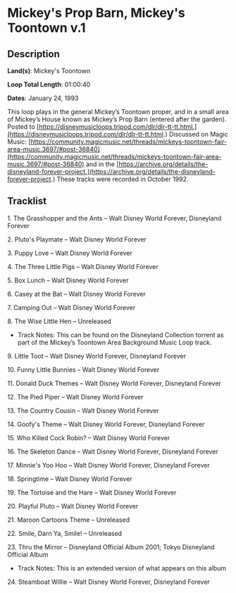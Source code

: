 # Mickey's Prop Barn, Mickey's Toontown v.1

## Description

**Land(s)**: Mickey's Toontown

**Loop Total Length**: 01:00:40

**Dates**: January 24, 1993

This loop plays in the general Mickey’s Toontown proper, and in a small area of Mickey’s House known as Mickey’s Prop Barn (entered after the garden). Posted to [https://disneymusicloops.tripod.com/dlr/dlr-tt-tt.html.](https://disneymusicloops.tripod.com/dlr/dlr-tt-tt.html.) Discussed on Magic Music: [https://community.magicmusic.net/threads/mickeys-toontown-fair-area-music.3697/#post-36840](https://community.magicmusic.net/threads/mickeys-toontown-fair-area-music.3697/#post-36840) and in the [https://archive.org/details/the-disneyland-forever-project.](https://archive.org/details/the-disneyland-forever-project.) These tracks were recorded in October 1992.

## Tracklist

1\. The Grasshopper and the Ants – Walt Disney World Forever, Disneyland Forever



2\. Pluto's Playmate – Walt Disney World Forever



3\. Puppy Love – Walt Disney World Forever



4\. The Three Little Pigs – Walt Disney World Forever



5\. Box Lunch – Walt Disney World Forever



6\. Casey at the Bat – Walt Disney World Forever



7\. Camping Out – Walt Disney World Forever



8\. The Wise Little Hen – Unreleased

- Track Notes: This can be found on the Disneyland Collection torrent as part of the Mickey’s Toontown Area Background Music Loop track.

9\. Little Toot – Walt Disney World Forever, Disneyland Forever



10\. Funny Little Bunnies – Walt Disney World Forever



11\. Donald Duck Themes – Walt Disney World Forever, Disneyland Forever



12\. The Pied Piper – Walt Disney World Forever



13\. The Country Cousin – Walt Disney World Forever



14\. Goofy's Theme – Walt Disney World Forever, Disneyland Forever



15\. Who Killed Cock Robin? – Walt Disney World Forever



16\. The Skeleton Dance – Walt Disney World Forever, Disneyland Forever



17\. Minnie's Yoo Hoo – Walt Disney World Forever, Disneyland Forever



18\. Springtime – Walt Disney World Forever



19\. The Tortoise and the Hare – Walt Disney World Forever



20\. Playful Pluto – Walt Disney World Forever



21\. Maroon Cartoons Theme – Unreleased



22\. Smile, Darn Ya, Smile! – Unreleased



23\. Thru the Mirror – Disneyland Official Album 2001; Tokyo Disneyland Official Album

- Track Notes: This is an extended version of what appears on this album

24\. Steamboat Willie – Walt Disney World Forever, Disneyland Forever


